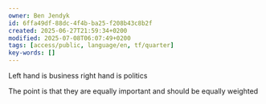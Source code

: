 ```yaml
---
owner: Ben Jendyk
id: 6ffa49df-88dc-4f4b-ba25-f208b43c8b2f
created: 2025-06-27T21:59:34+0200
modified: 2025-07-08T06:07:49+0200
tags: [access/public, language/en, tf/quarter]
key-words: []
---
```


Left hand is business right hand is politics

The point is that they are equally important and should be equally weighted 